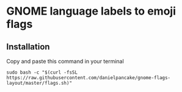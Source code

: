 # GNOME language labels to emoji flags

## Installation
Copy and paste this command in your terminal 
```
sudo bash -c "$(curl -fsSL https://raw.githubusercontent.com/danielpancake/gnome-flags-layout/master/flags.sh)"
```
